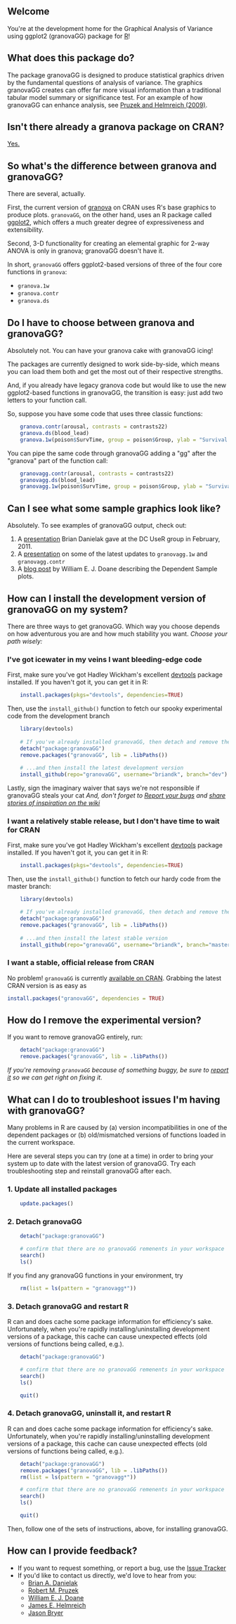 ## Welcome
You're at the development home for the Graphical Analysis of Variance using ggplot2 (granovaGG) package for [R]!

## What does this package do?
The package granovaGG is designed to produce statistical graphics driven by the fundamental questions of analysis of variance. The graphics granovaGG creates can offer far more visual information than a traditional tabular model summary or significance test. For an example of how granovaGG can enhance analysis, see [Pruzek and Helmreich (2009)].

## Isn't there already a granova package on CRAN?
[Yes.][granovaClassic]

## So what's the difference between granova and granovaGG?
There are several, actually.

First, the current version of [granova][granovaClassic] on CRAN uses R's base graphics to produce plots. `granovaGG`, on the other hand, uses an R package called [ggplot2][ggplot2], which offers a much greater degree of expressiveness and extensibility.

Second, 3-D functionality for creating an elemental graphic for 2-way ANOVA is only in granova; granovaGG doesn't have it.

In short, `granovaGG` offers ggplot2-based versions of three of the four core functions in `granova`:

  *  `granova.1w`
  *  `granova.contr`
  *  `granova.ds` 

## Do I have to choose between granova and granovaGG?
Absolutely not. You can have your granova cake with granovaGG icing!

The packages are currently designed to work side-by-side, which means you can load them both and get the most out of their respective strengths.

And, if you already have legacy granova code but would like to use the new ggplot2-based functions in granovaGG, the transition is easy: just add two letters to your function call.

So, suppose you have some code that uses three classic functions:

```r
    granova.contr(arousal, contrasts = contrasts22)
    granova.ds(blood_lead)
    granova.1w(poison$SurvTime, group = poison$Group, ylab = "Survival Time")
```

You can pipe the same code through granovaGG adding a "gg" after the "granova" part of the function call:

```r
    granovagg.contr(arousal, contrasts = contrasts22)
    granovagg.ds(blood_lead)
    granovagg.1w(poison$SurvTime, group = poison$Group, ylab = "Survival Time")
```

## Can I see what some sample graphics look like?
Absolutely. To see examples of granovaGG output, check out:

1.  A [presentation][Feb2011Presentation] Brian Danielak gave at the DC UseR group in February, 2011.
2.  A [presentation][2011July14Presentation] on some of the latest updates to `granovagg.1w` and `granovagg.contr`
3.  A [blog post][DoaneBlog] by William E. J. Doane describing the Dependent Sample plots.

## How can I install the development version of granovaGG on my system?
There are three ways to get granovaGG. Which way you choose depends on how adventurous you are and how much stability you want. *Choose your path wisely:*

### I've got icewater in my veins I want bleeding-edge code
First, make sure you've got Hadley Wickham's excellent [devtools][devtools] package installed. If you haven't got it, you can get it in R:

```r
    install.packages(pkgs="devtools", dependencies=TRUE)
```

Then, use the `install_github()` function to fetch our spooky experimental code from the development branch

```r
    library(devtools)
    
    # If you've already installed granovaGG, then detach and remove the current local version
    detach("package:granovaGG")
    remove.packages("granovaGG", lib = .libPaths())
    
    # ...and then install the latest development version
    install_github(repo="granovaGG", username="briandk", branch="dev")
```
        
Lastly, sign the imaginary waiver that says we're not responsible if granovaGG steals your cat *And, don't forget to [Report your bugs][issueTracker] and [share stories of inspiration on the wiki][wiki]*
        
### I want a relatively stable release, but I don't have time to wait for CRAN
First, make sure you've got Hadley Wickham's excellent [devtools][devtools] package installed. If you haven't got it, you can get it in R:

```r
    install.packages(pkgs="devtools", dependencies=TRUE)
```    
Then, use the `install_github()` function to fetch our hardy code from the master branch:

```r
    library(devtools)

    # If you've already installed granovaGG, then detach and remove the current local version
    detach("package:granovaGG")
    remove.packages("granovaGG", lib = .libPaths())
    
    # ...and then install the latest stable version
    install_github(repo="granovaGG", username="briandk", branch="master")
```

### I want a stable, official release from CRAN
No problem! `granovaGG` is currently [available on CRAN][granovaGG]. Grabbing the latest CRAN version is as easy as

```r
install.packages("granovaGG", dependencies = TRUE)
```

## How do I remove the experimental version?

If you want to remove granovaGG entirely, run: 

```r
    detach("package:granovaGG")
    remove.packages("granovaGG", lib = .libPaths())
```

*If you're removing `granovaGG` because of something buggy, be sure to [report it][issueTracker] so we can get right on fixing it.*

## What can I do to troubleshoot issues I'm having with granovaGG?

Many problems in R are caused by (a) version incompatibilities in one of the dependent packages or (b) old/mismatched versions of functions loaded in the current workspace.

Here are several steps you can try (one at a time) in order to bring your system up to date with the latest version of granovaGG. Try each troubleshooting step and reinstall granovaGG after each.

### 1. Update all installed packages

```r
    update.packages()
```

### 2. Detach granovaGG

```r
    detach("package:granovaGG")

    # confirm that there are no granovaGG remenents in your workspace
    search()
    ls()
```

If you find any granovaGG functions in your environment, try

```r
    rm(list = ls(pattern = "granovagg*"))
```

### 3. Detach granovaGG and restart R

R can and does cache some package information for efficiency's sake. Unfortunately, when you're rapidly installing/uninstalling development versions of a package, this cache can cause unexpected effects (old versions of functions being called, e.g.).

```r
    detach("package:granovaGG")

    # confirm that there are no granovaGG remenents in your workspace
    search()
    ls()

    quit()
```

### 4. Detach granovaGG, uninstall it, and restart R

R can and does cache some package information for efficiency's sake. Unfortunately, when you're rapidly installing/uninstalling development versions of a package, this cache can cause unexpected effects (old versions of functions being called, e.g.).

```r
    detach("package:granovaGG")
    remove.packages("granovaGG", lib = .libPaths())
    rm(list = ls(pattern = "granovagg*"))

    # confirm that there are no granovaGG remenents in your workspace
    search()
    ls()

    quit()
```

Then, follow one of the sets of instructions, above, for installing granovaGG.


## How can I provide feedback?
*  If you want to request something, or report a bug, use the [Issue Tracker][issueTracker]
*  If you'd like to contact us directly, we'd love to hear from you:
    *  [Brian A. Danielak](mailto:briandk@umd.edu)
    *  [Robert M. Pruzek](mailto:rpruzek@uamail.albany.edu)
    *  [William E. J. Doane](mailto:wdoane@Bennington.edu)
    *  [James E. Helmreich](mailto:James.Helmreich@marist.edu)
    *  [Jason Bryer](mailto:jason@bryer.org)



[R]: http://www.r-project.org
[Pruzek and Helmreich (2009)]: http://www.amstat.org/publications/jse/v17n1/helmreich.html
[granovaClassic]: http://cran.r-project.org/web/packages/granova/index.html
[ggplot2]: http://cran.r-project.org/web/packages/ggplot2/index.html
[Feb2011Presentation]: http://www.google.com/url?q=http%3A%2F%2Fdl.dropbox.com%2Fu%2F382638%2FBrian-Danielak-granova.pdf&sa=D&sntz=1&usg=AFQjCNGAu0dsFF_GaDjVzLv52fqRScVDSA
[2011July14Presentation]: http://dl.dropbox.com/u/382638/DanielakGranovaRevision20110714.pdf
[DoaneBlog]: http://DrDoane.com/2011/08/198/
[gitGranovaInstall]: http://cl.ly/090m3t2g0a1c25111p2n
[gitDownload]: http://cl.ly/1x0y402p3e1p413Z172N
[issueTracker]: https://github.com/briandk/granovaGG/issues
[wiki]: https://github.com/briandk/granovaGG/wiki
[devtools]: http://cran.r-project.org/web/packages/devtools/index.html
[granovaGG]: http://cran.r-project.org/web/packages/granovaGG/index.html